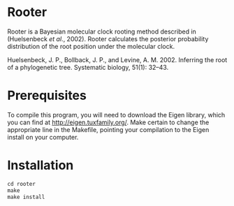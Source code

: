 # Rooter
Rooter is a Bayesian molecular clock rooting method described in (Huelsenbeck <i>et al</i>., 2002). Rooter calculates the posterior probability distribution of the root position under the molecular clock.

Huelsenbeck, J. P., Bollback, J. P., and Levine, A. M. 2002. Inferring  the  root  of  a  phylogenetic  tree. Systematic biology, 51(1): 32–43.
# Prerequisites
To compile this program, you will need to download the Eigen library, which you can find at http://eigen.tuxfamily.org/. Make certain to change the appropriate line in the Makefile, pointing your compilation to the Eigen install on your computer.
# Installation

```S
cd rooter
make
make install
```
